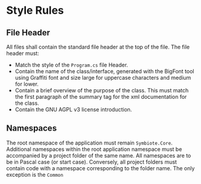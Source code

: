 # Style Rules
## File Header

All files shall contain the standard file header at the top of the file.  The file header must:

* Match the style of the ```Program.cs``` file Header.
* Contain the name of the class/interface, generated with the BigFont tool using Graffiti font and size large for uppercase characters and medium for lower.
* Contain a brief overview of the purpose of the class.  This must match the first paragraph of the summary tag for the xml documentation for the class.
* Contain the GNU AGPL v3 license introduction.

## Namespaces

The root namespace of the application must remain ```Symbiote.Core```.  Additional namespaces within the root application namespace must be accompanied by a project
folder of the same name.  All namespaces are to be in Pascal case (or start case).  Conversely, all project folders must contain code with a namespace corresponding 
to the folder name.  The only exception is the ```Common```